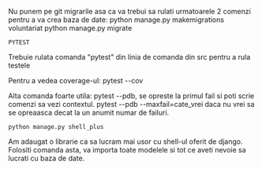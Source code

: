 Nu punem pe git migrarile asa ca va trebui sa rulati urmatoarele 2 comenzi pentru a va crea baza de date:
python manage.py makemigrations voluntariat
python manage.py migrate

```angular2html
PYTEST
```
Trebuie rulata comanda "pytest" din linia de comanda din src pentru a rula testele

Pentru a vedea coverage-ul: pytest --cov

Alta comanda foarte utila: pytest --pdb, se opreste la primul fail si poti scrie comenzi sa vezi contextul.
pytest --pdb --maxfail=cate_vrei daca nu vrei sa se opreaasca decat la un anumit numar de failuri.


```angular2html
python manage.py shell_plus
```

Am adaugat o librarie ca sa lucram mai usor cu shell-ul oferit de django.
Folositi comanda asta, va importa toate modelele si tot ce aveti nevoie sa lucrati cu baza de date.